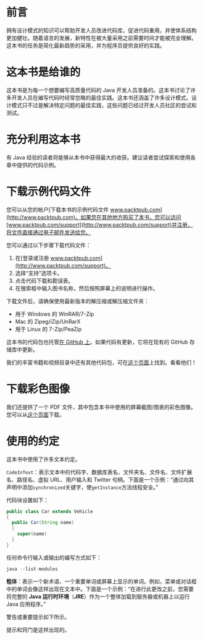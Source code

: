 # 前言

拥有设计模式的知识可以帮助开发人员改进代码库，促进代码重用，并使体系结构更加健壮。随着语言的发展，新特性在被大量采用之前需要时间才能被完全理解。这本书的任务是简化最新趋势的采用，并为程序员提供良好的实践。

# 这本书是给谁的

这本书是为每一个想要编写高质量代码的 Java 开发人员准备的。这本书讨论了许多开发人员在编写代码时经常忽略的最佳实践。这本书还涵盖了许多设计模式。设计模式只不过是解决特定问题的最佳实践，这些问题已经过开发人员社区的尝试和测试。

# 充分利用这本书

有 Java 经验的读者将能够从本书中获得最大的收获。建议读者尝试探索和使用各章中提供的代码示例。

# 下载示例代码文件

您可以从您的帐户[下载本书的示例代码文件 www.packtpub.com](http://www.packtpub.com)。如果您在其他地方购买了本书，您可以访问[www.packtpub.com/support](http://www.packtpub.com/support)并注册，将文件直接通过电子邮件发送给您。

您可以通过以下步骤下载代码文件：

1.  在[登录或注册 www.packtpub.com](http://www.packtpub.com/support)。
2.  选择“支持”选项卡。
3.  点击代码下载和勘误表。
4.  在搜索框中输入图书名称，然后按照屏幕上的说明进行操作。

下载文件后，请确保使用最新版本的解压缩或解压缩文件夹：

*   用于 Windows 的 WinRAR/7-Zip
*   Mac 的 Zipeg/iZip/UnRarX
*   用于 Linux 的 7-Zip/PeaZip

这本书的代码包也托管[在 GitHub 上](https://github.com/PacktPublishing/Design-Patterns-and-Best-Practices-in-Java)。如果代码有更新，它将在现有的 GitHub 存储库中更新。

我们的丰富书籍和视频目录中还有其他代码包，可在[这个页面](https://github.com/PacktPublishing/)上找到。看看他们！

# 下载彩色图像

我们还提供了一个 PDF 文件，其中包含本书中使用的屏幕截图/图表的彩色图像。您可以从[这个页面](http://www.packtpub.com/sites/default/files/downloads/DesignPatternsandBestPracticesinJava_ColorImages.pdf)下载。

# 使用的约定

这本书中使用了许多文本约定。

`CodeInText`：表示文本中的代码字、数据库表名、文件夹名、文件名、文件扩展名、路径名、虚拟 URL、用户输入和 Twitter 句柄。下面是一个示例：“通过向其声明中添加`synchronized`关键字，使`getInstance`方法线程安全。”

代码块设置如下：

```java
public class Car extends Vehicle
{
  public Car(String name)
  {
    super(name)
  }
}
```

任何命令行输入或输出的编写方式如下：

```java
java --list-modules
```

**粗体**：表示一个新术语、一个重要单词或屏幕上显示的单词。例如，菜单或对话框中的单词会像这样出现在文本中。下面是一个示例：“在进行此更改之前，您需要将完整的 **Java 运行时环境**（**JRE**）作为一个整体加载到服务器或机器上以运行 Java 应用程序。”

警告或重要提示如下所示。

提示和窍门是这样出现的。